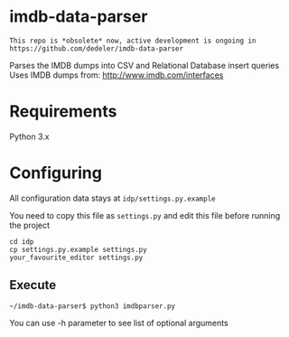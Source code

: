 imdb-data-parser
================

    This repo is *obsolete* now, active development is ongoing in https://github.com/dedeler/imdb-data-parser

Parses the IMDB dumps into CSV and Relational Database insert queries
Uses IMDB dumps from: http://www.imdb.com/interfaces

Requirements
================
Python 3.x

Configuring
================
All configuration data stays at `idp/settings.py.example`

You need to copy this file as `settings.py` and edit this file before running the project

    cd idp
    cp settings.py.example settings.py
    your_favourite_editor settings.py

Execute
-------

    ~/imdb-data-parser$ python3 imdbparser.py

You can use -h parameter to see list of optional arguments
